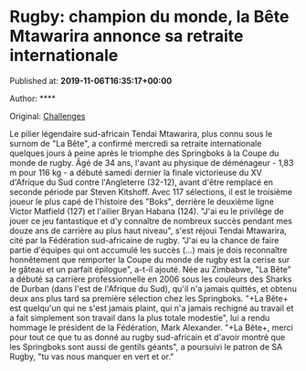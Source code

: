 
# Rugby: champion du monde, la Bête Mtawarira annonce sa retraite internationale

Published at: **2019-11-06T16:35:17+00:00**

Author: ****

Original: [Challenges](https://www.challenges.fr/sport/rugby-champion-du-monde-la-bete-mtawarira-annonce-sa-retraite-internationale_683446)

Le pilier légendaire sud-africain Tendai Mtawarira, plus connu sous le surnom de "La Bête", a confirmé mercredi sa retraite internationale quelques jours à peine après le triomphe des Springboks à la Coupe du monde de rugby.
Âgé de 34 ans, l'avant au physique de déménageur - 1,83 m pour 116 kg - a débuté samedi dernier la finale victorieuse du XV d'Afrique du Sud contre l'Angleterre (32-12), avant d'être remplacé en seconde période par Steven Kitshoff.
Avec 117 sélections, il est le troisième joueur le plus capé de l'histoire des "Boks", derrière le deuxième ligne Victor Matfield (127) et l'ailier Bryan Habana (124).
"J'ai eu le privilège de jouer ce jeu fantastique et d'y connaître de nombreux succès pendant mes douze ans de carrière au plus haut niveau", s'est réjoui Tendai Mtawarira, cité par la Fédération sud-africaine de rugby.
"J'ai eu la chance de faire partie d'équipes qui ont accumulé les succès (...) mais je dois reconnaître honnêtement que remporter la Coupe du monde de rugby est la cerise sur le gâteau et un parfait épilogue", a-t-il ajouté.
Née au Zimbabwe, "La Bête" a débuté sa carrière professionnelle en 2006 sous les couleurs des Sharks de Durban (dans l'est de l'Afrique du Sud), qu'il n'a jamais quittés, et obtenu deux ans plus tard sa première sélection chez les Springboks.
"+La Bête+ est quelqu'un qui ne s'est jamais plaint, qui n'a jamais rechigné au travail et a fait simplement son travail dans la plus totale modestie", lui a rendu hommage le président de la Fédération, Mark Alexander.
"+La Bête+, merci pour tout ce que tu as donné au rugby sud-africain et d'avoir montré que les Springboks sont aussi de gentils géants", a poursuivi le patron de SA Rugby, "tu vas nous manquer en vert et or."
